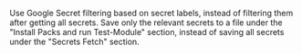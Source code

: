 Use Google Secret filtering based on secret labels, instead of filtering them after getting all secrets.
Save only the relevant secrets to a file under the "Install Packs and run Test-Module" section, instead of saving all secrets under the "Secrets Fetch" section.
